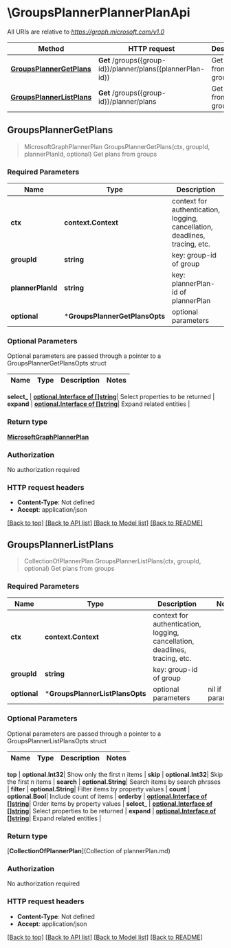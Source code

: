 # \GroupsPlannerPlannerPlanApi

All URIs are relative to *https://graph.microsoft.com/v1.0*

Method | HTTP request | Description
------------- | ------------- | -------------
[**GroupsPlannerGetPlans**](GroupsPlannerPlannerPlanApi.md#GroupsPlannerGetPlans) | **Get** /groups({group-id})/planner/plans({plannerPlan-id}) | Get plans from groups
[**GroupsPlannerListPlans**](GroupsPlannerPlannerPlanApi.md#GroupsPlannerListPlans) | **Get** /groups({group-id})/planner/plans | Get plans from groups



## GroupsPlannerGetPlans

> MicrosoftGraphPlannerPlan GroupsPlannerGetPlans(ctx, groupId, plannerPlanId, optional)
Get plans from groups

### Required Parameters


Name | Type | Description  | Notes
------------- | ------------- | ------------- | -------------
**ctx** | **context.Context** | context for authentication, logging, cancellation, deadlines, tracing, etc.
**groupId** | **string**| key: group-id of group | 
**plannerPlanId** | **string**| key: plannerPlan-id of plannerPlan | 
 **optional** | ***GroupsPlannerGetPlansOpts** | optional parameters | nil if no parameters

### Optional Parameters

Optional parameters are passed through a pointer to a GroupsPlannerGetPlansOpts struct


Name | Type | Description  | Notes
------------- | ------------- | ------------- | -------------


 **select_** | [**optional.Interface of []string**](string.md)| Select properties to be returned | 
 **expand** | [**optional.Interface of []string**](string.md)| Expand related entities | 

### Return type

[**MicrosoftGraphPlannerPlan**](microsoft.graph.plannerPlan.md)

### Authorization

No authorization required

### HTTP request headers

- **Content-Type**: Not defined
- **Accept**: application/json

[[Back to top]](#) [[Back to API list]](../README.md#documentation-for-api-endpoints)
[[Back to Model list]](../README.md#documentation-for-models)
[[Back to README]](../README.md)


## GroupsPlannerListPlans

> CollectionOfPlannerPlan GroupsPlannerListPlans(ctx, groupId, optional)
Get plans from groups

### Required Parameters


Name | Type | Description  | Notes
------------- | ------------- | ------------- | -------------
**ctx** | **context.Context** | context for authentication, logging, cancellation, deadlines, tracing, etc.
**groupId** | **string**| key: group-id of group | 
 **optional** | ***GroupsPlannerListPlansOpts** | optional parameters | nil if no parameters

### Optional Parameters

Optional parameters are passed through a pointer to a GroupsPlannerListPlansOpts struct


Name | Type | Description  | Notes
------------- | ------------- | ------------- | -------------

 **top** | **optional.Int32**| Show only the first n items | 
 **skip** | **optional.Int32**| Skip the first n items | 
 **search** | **optional.String**| Search items by search phrases | 
 **filter** | **optional.String**| Filter items by property values | 
 **count** | **optional.Bool**| Include count of items | 
 **orderby** | [**optional.Interface of []string**](string.md)| Order items by property values | 
 **select_** | [**optional.Interface of []string**](string.md)| Select properties to be returned | 
 **expand** | [**optional.Interface of []string**](string.md)| Expand related entities | 

### Return type

[**CollectionOfPlannerPlan**](Collection of plannerPlan.md)

### Authorization

No authorization required

### HTTP request headers

- **Content-Type**: Not defined
- **Accept**: application/json

[[Back to top]](#) [[Back to API list]](../README.md#documentation-for-api-endpoints)
[[Back to Model list]](../README.md#documentation-for-models)
[[Back to README]](../README.md)

